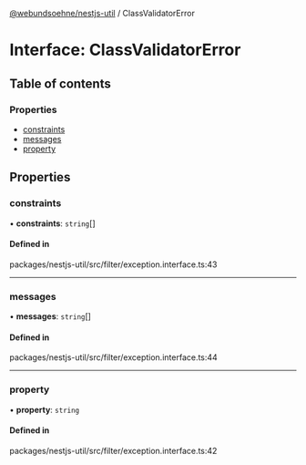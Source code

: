 [@webundsoehne/nestjs-util](../README.md) / ClassValidatorError

# Interface: ClassValidatorError

## Table of contents

### Properties

- [constraints](ClassValidatorError.md#constraints)
- [messages](ClassValidatorError.md#messages)
- [property](ClassValidatorError.md#property)

## Properties

### constraints

• **constraints**: `string`[]

#### Defined in

packages/nestjs-util/src/filter/exception.interface.ts:43

---

### messages

• **messages**: `string`[]

#### Defined in

packages/nestjs-util/src/filter/exception.interface.ts:44

---

### property

• **property**: `string`

#### Defined in

packages/nestjs-util/src/filter/exception.interface.ts:42
